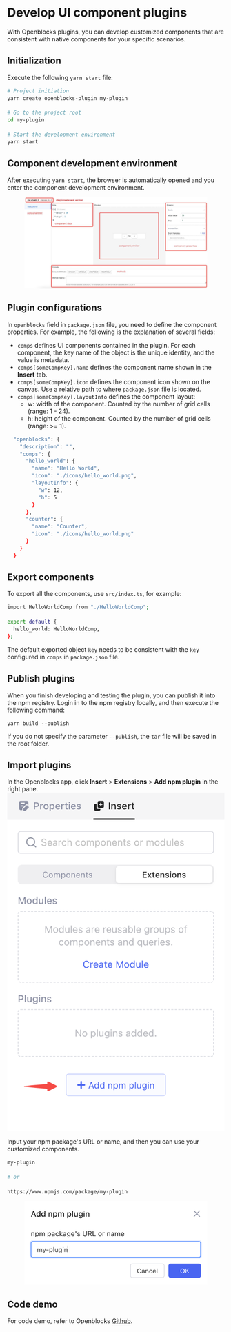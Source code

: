 # Develop UI component plugins

With Openblocks plugins, you can develop customized components that are consistent with native components for your specific scenarios.

## Initialization

Execute the following `yarn start` file:

```bash
# Project initiation
yarn create openblocks-plugin my-plugin

# Go to the project root
cd my-plugin

# Start the development environment
yarn start
```

## Component development environment

After executing `yarn start`, the browser is automatically opened and you enter the component development environment.

<figure><img src="../.gitbook/assets/plugin-1.jpeg" alt="Screenshot of component development environment"><figcaption></figcaption></figure>

## Plugin configurations

In `openblocks` field in `package.json` file, you need to define the component properties. For example, the following is the explanation of several fields:

* `comps` defines UI components contained in the plugin. For each component, the key name of the object is the unique identity, and the value is metadata.
* `comps[someCompKey].name` defines the component name shown in the **Insert** tab.
* `comps[someCompKey].icon` defines the component icon shown on the canvas. Use a relative path to where `package.json` file is located.
* `comps[someCompKey].layoutInfo` defines the component layout:
  * w: width of the component. Counted by the number of grid cells (range: 1 - 24).
  * h: height of the component. Counted by the number of grid cells (range: >= 1).

```bash
  "openblocks": {
    "description": "",
    "comps": {
      "hello_world": {
        "name": "Hello World",
        "icon": "./icons/hello_world.png",
        "layoutInfo": {
          "w": 12,
          "h": 5
        }
      },
      "counter": {
        "name": "Counter",
        "icon": "./icons/hello_world.png"
      }
    }
  }
```

## Export components

To export all the components, use `src/index.ts`, for example:

```bash
import HelloWorldComp from "./HelloWorldComp";

export default {
  hello_world: HelloWorldComp,
};
```

The default exported object `key` needs to be consistent with the `key` configured in `comps` in `package.json` file.

## Publish plugins

When you finish developing and testing the plugin, you can publish it into the npm registry. Login in to the npm registry locally, and then execute the following command:

```
yarn build --publish
```

If you do not specify the parameter `--publish`, the `tar` file will be saved in the root folder.

## Import plugins

In the Openblocks app, click **Insert** > **Extensions** > **Add npm plugin** in the right pane. <img src="../.gitbook/assets/plugin-2.png" alt="" data-size="original">

Input your npm package's URL or name, and then you can use your customized components.

```bash
my-plugin

# or

https://www.npmjs.com/package/my-plugin
```

<figure><img src="../.gitbook/assets/plugin-3.png" alt=""><figcaption></figcaption></figure>

## Code demo

For code demo, refer to Openblocks [Github](https://github.com/openblocks-dev/openblocks/tree/develop/client/packages/openblocks-plugin-demo).

